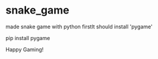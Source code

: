 # snake_game
made snake game with python
firstlt should install 'pygame'

pip install pygame

Happy Gaming!
